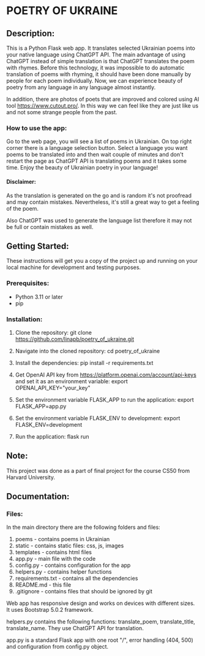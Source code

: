 # POETRY OF UKRAINE
## Description:

This is a Python Flask web app. It translates selected Ukrainian poems into your native language using ChatGPT API.
The main advantage of using ChatGPT instead of simple translation is that ChatGPT translates the poem with rhymes.
Before this technology, it was impossible to do automatic translation of poems with rhyming, it should have been done manually by people for each poem individually.
Now, we can experience beauty of poetry from any language in any language almost instantly.

In addition, there are photos of poets that are improved and colored using AI tool https://www.cutout.pro/.
In this way we can feel like they are just like us and not some strange people from the past.

### How to use the app:
Go to the web page, you will see a list of poems in Ukrainian. On top right corner there is a language selection button.
Select a language you want poems to be translated into and then wait couple of minutes and don't restart the page as ChatGPT API is translating poems and it takes some time.
Enjoy the beauty of Ukrainian poetry in your language!

#### Disclaimer:
As the translation is generated on the go and is random it's not proofread and may contain mistakes.
Nevertheless, it's still a great way to get a feeling of the poem.

Also ChatGPT was used to generate the language list therefore it may not be full or contain mistakes as well.



## Getting Started:

These instructions will get you a copy of the project up and running on your local machine for development and testing purposes.

### Prerequisites:

- Python 3.11 or later
- pip

### Installation:

1. Clone the repository:
git clone https://github.com/linapb/poetry_of_ukraine.git

2. Navigate into the cloned repository:
cd poetry_of_ukraine

3. Install the dependencies:
pip install -r requirements.txt

4. Get OpenAI API key from https://platform.openai.com/account/api-keys and set it as an environment variable:
export OPENAI_API_KEY="your_key"

5. Set the environment variable FLASK_APP to run the application:
export FLASK_APP=app.py

6. Set the environment variable FLASK_ENV to development:
export FLASK_ENV=development

6. Run the application:
flask run

## Note:
This project was done as a part of final project for the course CS50 from Harvard University.

## Documentation:

### Files:
In the main directory there are the following folders and files:
1. poems - contains poems in Ukrainian
2. static - contains static files: css, js, images
3. templates - contains html files
4. app.py - main file with the code
5. config.py - contains configuration for the app
6. helpers.py - contains helper functions
7. requirements.txt - contains all the dependencies
8. README.md - this file
9. .gitignore - contains files that should be ignored by git

Web app has responsive design and works on devices with different sizes.
It uses Bootstrap 5.0.2 framework. 

helpers.py contains the following functions: translate_poem, translate_title, translate_name. They use ChatGPT API for translation.

app.py is a standard Flask app with one root "/", error handling (404, 500) and configuration from config.py object.


